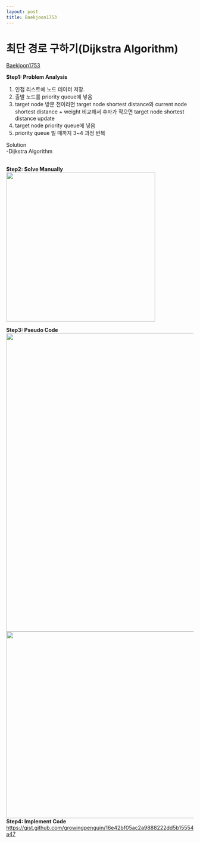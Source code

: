 ```yaml
---
layout: post
title: Baekjoon1753
---
```



# 최단 경로 구하기(Dijkstra Algorithm) #
[Baekjoon1753](https://www.acmicpc.net/problem/1753)

**Step1: Problem Analysis**<br/>
1. 인접 리스트에 노드 데이터 저장. <br/>
2. 출발 노드를 priority queue에 넣음 <br/>
3. target node 방문 전이라면 target node shortest distance와 current node shortest distance + weight 비교해서 후자가 작으면 target node shortest distance update  <br/>
4. target node priority queue에 넣음 <br/>
5. priority queue 빌 때까지 3~4 과정 반복 
  
Solution<br/>
-Dijkstra Algorithm<br/>
<br/>

**Step2: Solve Manually**<br/>
<img src="/_images/Baek1753.png" width="400" height="400">

**Step3: Pseudo Code**<br/>
<img src="/_images/Baek1753_2.png" width="750" height="800">
  <img src="/_images/Baek1753_3.png" width="750" height="500">
<br/>
**Step4: Implement Code** <br/> 
https://gist.github.com/growingpenguin/16e42bf05ac2a9888222dd5b15554a47
